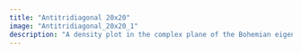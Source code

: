 ```yaml
---
title: "Antitridiagonal 20x20"
image: "Antitridiagonal_20x20_1"
description: "A density plot in the complex plane of the Bohemian eigenvalues of a sample of 25 million 20x20 anti-tridiagonal matrices with entries sampled from {-1, 0, 1}. Color represents the eigenvalue density. Viewed on [-2.5-2.5i, 2.5+2.5i]."
---
```

